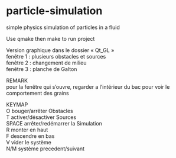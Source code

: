 # particle-simulation
simple physics simulation of particles in a fluid  

Use qmake then make to run project  

Version graphique dans le dossier « Qt_GL »  
	fenêtre 1 : plusieurs obstacles et sources  
	fenêtre 2 : changement de milieu  
	fenêtre 3 : planche de Galton  

REMARK   
pour la fenêtre qui s’ouvre, regarder a l’intérieur du bac pour voir le comportement des grains  
	
KEYMAP    
O 	bouger/arrêter Obstacles  
T 	activer/désactiver Sources   
SPACE 	arrêter/redémarrer la Simulation  
R 	monter en haut   
F 	descendre en bas  	
V 	vider le système  
N/M 	système precedent/suivant  
